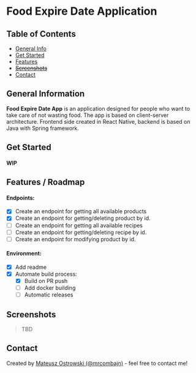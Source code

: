 # Food Expire Date Application

## Table of Contents

* [General Info](#general-information)
* [Get Started](#get-started)
* [Features](#features--roadmap)
* [~~Screenshots~~](#screenshots)
* [Contact](#contact)


## General Information


**Food Expire Date App** is an application designed for people who want to
take care of not wasting food. The app is based on client-server
architecture. Frontend side created in React Native, backend is based on
Java with Spring framework.


## Get Started 

#### WIP


## Features / Roadmap


#### Endpoints:
- [x] Create an endpoint for getting all available products
- [x] Create an endpoint for getting/deleting product by id.
- [ ] Create an endpoint for getting all available recipes
- [ ] Create an endpoint for getting/deleting recipe by id.
- [ ] Create an endpoint for modifying product by id.

#### Environment:
- [x] Add readme
- [x] Automate build process:
    - [x] Build on PR push
    - [ ] Add docker building
    - [ ] Automatic releases

## Screenshots

> TBD


## Contact

Created by [Mateusz Ostrowski (@mrcombajn)](https://github.com/mrcombajn) - feel free to contact me!
